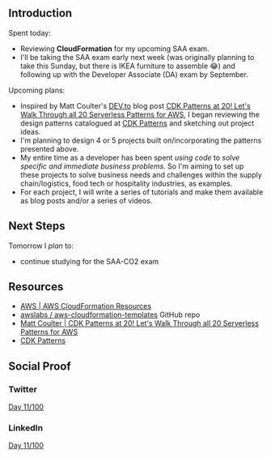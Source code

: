 ## Introduction

Spent today:

- Reviewing **CloudFormation** for my upcoming SAA exam.
- I'll be taking the SAA exam early next week (was originally planning to take this Sunday, but there is IKEA furniture to assemble 😂) and following up with the Developer Associate (DA) exam by September.

Upcoming plans:

- Inspired by Matt Coulter's [DEV.to](https://dev.to) blog post [CDK Patterns at 20! Let's Walk Through all 20 Serverless Patterns for AWS](https://dev.to/nideveloper/cdk-patterns-at-20-let-s-walk-through-all-20-serverless-patterns-for-aws-d1n), I began reviewing the design patterns catalogued at [CDK Patterns](https://cdkpatterns.com/index.html) and sketching out project ideas.
- I'm planning to design 4 or 5 projects built on/incorporating the patterns presented above.
- My entire time as a developer has been spent _using code_ to _solve specific and immediate business problems_. So I'm aiming to set up these projects to solve business needs and challenges within the supply chain/logistics, food tech or hospitality industries, as examples.
- For each project, I will write a series of tutorials and make them available as blog posts and/or a series of videos.

## Next Steps

Tomorrow I _plan_ to:

- continue studying for the SAA-CO2 exam

## Resources

- [AWS | AWS CloudFormation Resources](https://aws.amazon.com/cloudformation/resources/)
- [awslabs / aws-cloudformation-templates](https://github.com/awslabs/aws-cloudformation-templates/tree/master/aws) GitHub repo
- [Matt Coulter | CDK Patterns at 20! Let's Walk Through all 20 Serverless Patterns for AWS](https://dev.to/nideveloper/cdk-patterns-at-20-let-s-walk-through-all-20-serverless-patterns-for-aws-d1n)
- [CDK Patterns](https://cdkpatterns.com/index.html)

## Social Proof

### Twitter

[Day 11/100](https://twitter.com/quinceleaf/status/1294371482899030016)

### LinkedIn

[Day 11/100](https://www.linkedin.com/posts/brian-ibbotson_cdk-patterns-at-20-lets-walk-through-all-activity-6700138286624727040-tYdp)
